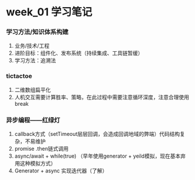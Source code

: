 # week_01 学习笔记
### 学习方法/知识体系构建 
1. 业务/技术/工程 
2. 进阶目标：组件化、发布系统（持续集成、工具链暂缓）
3. 学习方法：追溯法 
### tictactoe 
1. 二维数组扁平化 
2. 人机交互需要计算胜率、策略，在此过程中需要注意循环深度，注意合理使用break 

### 异步编程——红绿灯 
1. callback方式（setTimeout层层回调，会造成回调地域的弊端）代码结构复杂，不易维护 
2. promise .then链式调用 
3. async/await + while(true)  （早年使用generator + yeild模拟，现在基本弃用这种模拟方式）
4. Generator + async 实现迭代器（了解）